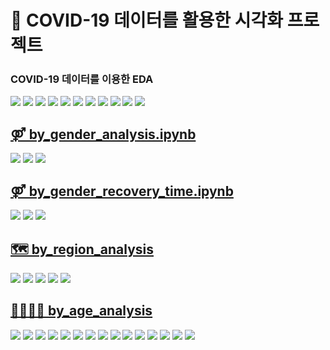 # 🧐 COVID-19 데이터를 활용한 시각화 프로젝트
### COVID-19 데이터를 이용한 EDA
<img src = "https://user-images.githubusercontent.com/18055781/120914414-3091da80-c6d9-11eb-956c-31db1f7847d4.jpeg">
<img src = "https://user-images.githubusercontent.com/18055781/120914416-338ccb00-c6d9-11eb-9bc9-fd0a6f9e8750.jpeg">
<img src = "https://user-images.githubusercontent.com/18055781/120914417-34bdf800-c6d9-11eb-882d-96287b117ce7.jpeg">
<img src = "https://user-images.githubusercontent.com/18055781/120914418-34bdf800-c6d9-11eb-8828-66330ab2e53c.jpeg">
<img src = "https://user-images.githubusercontent.com/18055781/120914419-35568e80-c6d9-11eb-8634-51dd6b5353d6.jpeg">
<img src = "https://user-images.githubusercontent.com/18055781/120914421-3687bb80-c6d9-11eb-9fdb-aeb43e3dc37e.jpeg">
<img src = "https://user-images.githubusercontent.com/18055781/120914422-3687bb80-c6d9-11eb-95a6-e18153c99348.jpeg">
<img src = "https://user-images.githubusercontent.com/18055781/120914423-37205200-c6d9-11eb-9418-8ed2b0a79db2.jpeg">
<img src = "https://user-images.githubusercontent.com/18055781/120914424-37b8e880-c6d9-11eb-9e0f-7d40652c5931.jpeg">
<img src = "https://user-images.githubusercontent.com/18055781/120914425-38517f00-c6d9-11eb-831c-028fa157fe74.jpeg">
<img src = "https://user-images.githubusercontent.com/18055781/120914426-38517f00-c6d9-11eb-9c7c-e51510c4198b.jpeg">

## [⚤ by_gender_analysis.ipynb](https://github.com/YOONSOOJINSOOJIN/Covid19_EDA_project/blob/main/by_gender_analysis.ipynb)

<img src = "https://user-images.githubusercontent.com/18055781/120914427-38ea1580-c6d9-11eb-90db-84a03695366a.jpeg">
<img src = "https://user-images.githubusercontent.com/18055781/120914429-38ea1580-c6d9-11eb-94f7-582fd59caedd.jpeg">
<img src = "https://user-images.githubusercontent.com/18055781/120914430-3982ac00-c6d9-11eb-9d5d-d6aa4c074bf9.jpeg">

## [⚤ by_gender_recovery_time.ipynb](https://github.com/YOONSOOJINSOOJIN/Covid19_EDA_project/blob/main/by_gender_recovery_time.ipynb)

<img src = "https://user-images.githubusercontent.com/18055781/120914431-3a1b4280-c6d9-11eb-8b5c-b9bae2df700b.jpeg">
<img src = "https://user-images.githubusercontent.com/18055781/120914432-3a1b4280-c6d9-11eb-9ab1-0e9f567a5c6f.jpeg">
<img src = "https://user-images.githubusercontent.com/18055781/120914433-3ab3d900-c6d9-11eb-9c43-4eb0cb761b08.jpeg">

## [🗺 by_region_analysis](https://github.com/YOONSOOJINSOOJIN/Covid19_EDA_project/blob/main/by_region_analysis.ipynb)

<img src = "https://user-images.githubusercontent.com/18055781/120914434-3b4c6f80-c6d9-11eb-8347-99ea0c2058b2.jpeg">
<img src = "https://user-images.githubusercontent.com/18055781/120914435-3b4c6f80-c6d9-11eb-95c1-a8e0409d1e49.jpeg">
<img src = "https://user-images.githubusercontent.com/18055781/120914436-3be50600-c6d9-11eb-9d97-0abdcc05339d.jpeg">
<img src = "https://user-images.githubusercontent.com/18055781/120914437-3be50600-c6d9-11eb-867e-279b722522d4.jpeg">
<img src = "https://user-images.githubusercontent.com/18055781/120914438-3c7d9c80-c6d9-11eb-9e5e-000c9f2d42bb.jpeg">

## [👨‍👩‍👧‍👦 by_age_analysis](https://github.com/YOONSOOJINSOOJIN/Covid19_EDA_project/blob/main/by_age_analysis.ipynb)

<img src = "https://user-images.githubusercontent.com/18055781/120914439-3d163300-c6d9-11eb-8faf-e3aa11e52af9.jpeg">
<img src = "https://user-images.githubusercontent.com/18055781/120914440-3d163300-c6d9-11eb-9146-59ff164c341a.jpeg">
<img src = "https://user-images.githubusercontent.com/18055781/120914441-3daec980-c6d9-11eb-9ddd-d6d356f8c6c5.jpeg">
<img src = "https://user-images.githubusercontent.com/18055781/120914442-3daec980-c6d9-11eb-87c0-d38beea80605.jpeg">
<img src = "https://user-images.githubusercontent.com/18055781/120914443-3e476000-c6d9-11eb-87e1-1c8ce1789163.jpeg">
<img src = "https://user-images.githubusercontent.com/18055781/120914444-3e476000-c6d9-11eb-9b74-b45fb28d0045.jpeg">
<img src = "https://user-images.githubusercontent.com/18055781/120914445-3edff680-c6d9-11eb-9c38-af13be3b2323.jpeg">
<img src = "https://user-images.githubusercontent.com/18055781/120914446-3f788d00-c6d9-11eb-9bd6-2cf8029b5d0d.jpeg">
<img src = "https://user-images.githubusercontent.com/18055781/120914447-3f788d00-c6d9-11eb-88ba-51af0738bd8b.jpeg">
<img src = "https://user-images.githubusercontent.com/18055781/120914448-40112380-c6d9-11eb-9e99-803afeaf69e6.jpeg">
<img src = "https://user-images.githubusercontent.com/18055781/120914449-40112380-c6d9-11eb-8b35-90530565a650.jpeg">
<img src = "https://user-images.githubusercontent.com/18055781/120914450-40a9ba00-c6d9-11eb-8212-4f8ecedf3ded.jpeg">
<img src = "https://user-images.githubusercontent.com/18055781/120914451-41425080-c6d9-11eb-9fd6-eca63bc2629b.jpeg">
<img src = "https://user-images.githubusercontent.com/18055781/120914452-41425080-c6d9-11eb-9fa8-c0c30bbf442c.jpeg">
<img src = "https://user-images.githubusercontent.com/18055781/120914453-41dae700-c6d9-11eb-8652-e8c4a7b24bcd.jpeg">

